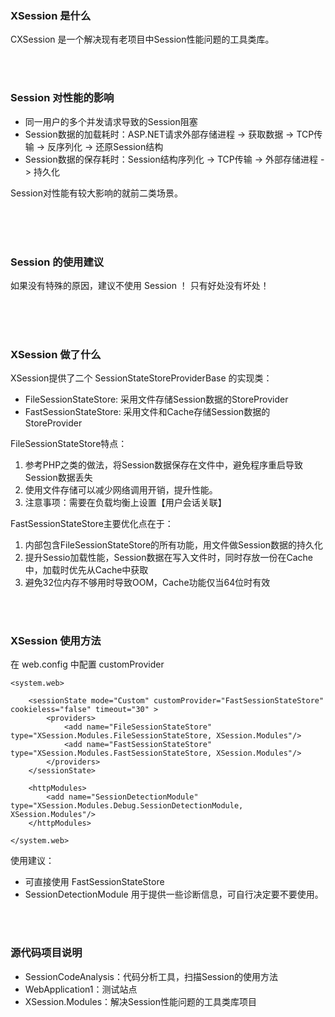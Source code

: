 ﻿
### XSession 是什么

CXSession 是一个解决现有老项目中Session性能问题的工具类库。

<p><br /><br /></p>

### Session 对性能的影响
 - 同一用户的多个并发请求导致的Session阻塞
 - Session数据的加载耗时：ASP.NET请求外部存储进程 -> 获取数据 -> TCP传输 -> 反序列化 -> 还原Session结构
 - Session数据的保存耗时：Session结构序列化 -> TCP传输 -> 外部存储进程 -> 持久化 
 
Session对性能有较大影响的就前二类场景。
  
<p><br /><br /><br /></p>

### Session 的使用建议

如果没有特殊的原因，建议不使用 Session ！  只有好处没有坏处！
  
<p><br /><br /><br /></p>


### XSession 做了什么
XSession提供了二个 SessionStateStoreProviderBase 的实现类：
 - FileSessionStateStore: 采用文件存储Session数据的StoreProvider
 - FastSessionStateStore: 采用文件和Cache存储Session数据的StoreProvider
 
FileSessionStateStore特点：
 1. 参考PHP之类的做法，将Session数据保存在文件中，避免程序重启导致Session数据丢失
 2. 使用文件存储可以减少网络调用开销，提升性能。
 3. 注意事项：需要在负载均衡上设置【用户会话关联】


 FastSessionStateStore主要优化点在于：
 1. 内部包含FileSessionStateStore的所有功能，用文件做Session数据的持久化
 2. 提升Sessio加载性能，Session数据在写入文件时，同时存放一份在Cache中，加载时优先从Cache中获取
 2. 避免32位内存不够用时导致OOM，Cache功能仅当64位时有效
 
<p><br /><br /></p>

### XSession 使用方法
在 web.config 中配置 customProvider

```
<system.web>

    <sessionState mode="Custom" customProvider="FastSessionStateStore" cookieless="false" timeout="30" >
        <providers>
            <add name="FileSessionStateStore" type="XSession.Modules.FileSessionStateStore, XSession.Modules"/>
            <add name="FastSessionStateStore" type="XSession.Modules.FastSessionStateStore, XSession.Modules"/>
        </providers>
    </sessionState>

    <httpModules>
        <add name="SessionDetectionModule" type="XSession.Modules.Debug.SessionDetectionModule, XSession.Modules"/>
    </httpModules>

</system.web>
```
使用建议：
 - 可直接使用 FastSessionStateStore
 - SessionDetectionModule 用于提供一些诊断信息，可自行决定要不要使用。

<p><br /><br /></p>
 
### 源代码项目说明
 - SessionCodeAnalysis：代码分析工具，扫描Session的使用方法
 - WebApplication1：测试站点
 - XSession.Modules：解决Session性能问题的工具类库项目
 
 

